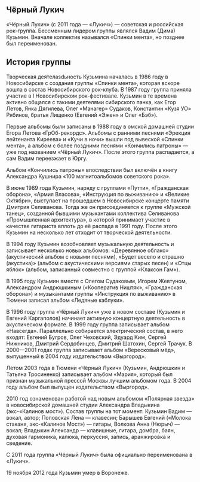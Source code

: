 ## Чёрный Лукич  

«Чёрный Лукич» (с 2011 года — «Лукич») — советская и российская рок-группа. Бессменным лидером группы являлся Вадим (Дима) Кузьмин. Вначале коллектив назывался «Спинки мента», но позднее был переименован.  

## История группы  

Творческая деятелasdьность Кузьмина началась в 1986 году в Новосибирске с создания группы «Спинки мента», которая вскоре вошла в состав Новосибирского рок-клуба. В 1987 году группа приняла участие в I Новосибирском рок-фестивале. Кузьмин в те времена активно общался с такими деятелями сибирского панка, как Егор Летов, Янка Дягилева, Олег «Манагер» Судаков, Константин «Кузя УО» Рябинов, братья Лищенко (Евгений «Эжен» и Олег «Бэб»).  

Первые альбомы были записаны в 1988 году в омской домашней студии Егора Летова «ГрОб-рекордс». Альбомы с ранними песнями «Эрекция лейтенанта Киреева» и «Кучи в ночи» вышли под вывеской «Спинки мента», а альбом с более поздними песнями «Кончились патроны» — уже под названием «Чёрный Лукич». После этого группа распадается, а сам Вадим переезжает в Юргу.  

Альбом «Кончились патроны» впоследствии был включён в книгу Александра Кушнира «100 магнитоальбомов советского рока».  

В июне 1989 года Кузьмин, наряду с группами «Путти», «Гражданская оборона», «Армия Власова», «Инструкция по выживанию» и «Великие Октябри», выступает на прошедшем в Новосибирске концерте памяти Дмитрия Селиванова. Тогда же он присоединяется к группе «Мужской танец», созданной бывшими музыкантами коллектива Селиванова «Промышленная архитектура», в которой принимает участие в качестве гитариста вплоть до её распада в 1991 году. После этого Кузьмин на несколько лет отходит от творческой деятельности.  

В 1994 году Кузьмин возобновляет музыкальную деятельность и записывает несколько новых альбомов: «Деревянное облако» (акустический альбом с новыми песнями), «Будет весело и страшно (акустика)» (альбом с акустическими версиями старых песен) и «Отцы яблок» (альбом, записанный совместно с группой «Клаксон Гам»).  

В 1995 году Кузьмин вместе с Олегом Судаковым, Игорем Жевтуном, Александром Андрюшкиным («Кооператив Ништяк», «Гражданская оборона») и музыкантами группы «Инструкция по выживанию» в Тюмени записал альбом «Ледяные каблуки».  

В 1996 году группа «Чёрный Лукич» уже в новом составе (Кузьмин и Евгений Каргаполов) начинает активную концертную деятельность в акустическом формате. В 1999 году группа записывает альбом «Навсегда». Параллельно собирается электрический состав, в него входят: Евгений Бугров, Олег Чеховский, Эдуард Ким, Сергей Нижников, Дмитрий Сердобинцев, Дмитрий Шатохин, Сергей Трачук. В 2000—2001 годах группа записывает альбом «Вересковый мёд», выпущенный в 2004 году издательством «Выргород».  

Летом 2003 года в Тюмени «Чёрный Лукич» (Кузьмин, Андрюшкин и Татьяна Тросиненко) записывает альбом «Мария», который был признан музыкальной прессой Москвы лучшим альбомом года. В 2004 году альбом был выпущен издательством «Выргород».  

2010 год ознаменован работой над новым альбомом «Полярная звезда» в новосибирской домашней студии Александра Владыкина (экс-«Калинов мост»). Состав группы на тот момент: Кузьмин Вадим — вокал, автор; Поповская Лена — клавесин; Барышев Евгений («Молока стакан», экс-«Калинов Мост») — гитары, Волкова Анна (Нюрыч) — вокал; Владыкин Александр — клавишные, гитара, домбра, баян, духовая гармоника, калюка, перкуссия, запись, аранжировка и сведение.  

С 2011 года группа «Чёрный Лукич» была официально переименована в «Лукич».  

19 ноября 2012 года Кузьмин умер в Воронеже.  